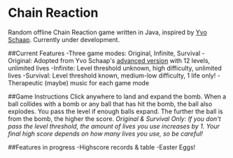 # Chain Reaction
Random offline Chain Reaction game written in Java, inspired by [Yvo Schaap](http://yvoschaap.com/chainrxn/).  Currently under development.

##Current Features
-Three game modes: Original, Infinite, Survival
  -Original: Adopted from Yvo Schaap's [advanced version](http://yvoschaap.com/chainrxnadvanced/) with 12 levels, unlimited lives
  -Infinite: Level threshold unknown, high difficulty, unlimited lives
  -Survival: Level threshold known, medium-low difficulty, 1 life only!
-Therapeutic (maybe) music for each game mode

##Game Instructions
Click anywhere to land and expand the bomb. When a ball collides with a bomb or any ball that has hit the bomb, the ball also explodes. You pass the level if enough balls expand. The further the ball is from the bomb, the higher the score.
*Original & Survival Only:* 
*If you don't pass the level threshold, the amount of lives you use increases by 1. Your final high score depends on how many lives you use, so be careful!*

##Features in progress
-Highscore records & table
-Easter Eggs! 

